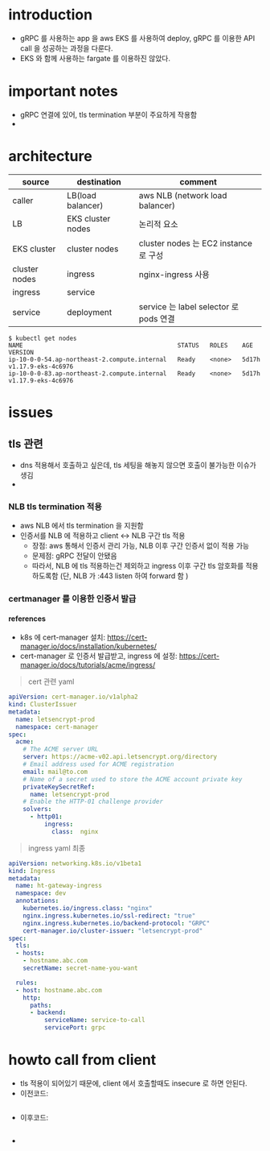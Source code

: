 # introduction 
- gRPC 를 사용하는 app 을 aws EKS 를 사용하여 deploy, gRPC 를 이용한 API call 을 성공하는 과정을 다룬다. 
- EKS 와 함께 사용하는 fargate 를 이용하진 않았다. 

# important notes
- gRPC 연결에 있어, tls termination 부분이 주요하게 작용함
- 

# architecture
| source | destination | comment |
| --- | --- | --- |
| caller | LB(load balancer) | aws NLB (network load balancer) |
| LB | EKS cluster nodes | 논리적 요소 | 
| EKS cluster | cluster nodes | cluster nodes 는 EC2 instance 로 구성 |
| cluster nodes | ingress | nginx-ingress 사용 |
| ingress | service | |
| service | deployment | service 는 label selector 로 pods 연결 |

```
$ kubectl get nodes
NAME                                           STATUS   ROLES    AGE     VERSION
ip-10-0-0-54.ap-northeast-2.compute.internal   Ready    <none>   5d17h   v1.17.9-eks-4c6976
ip-10-0-0-83.ap-northeast-2.compute.internal   Ready    <none>   5d17h   v1.17.9-eks-4c6976
```


# issues
## tls 관련
- dns 적용해서 호출하고 싶은데, tls 세팅을 해놓지 않으면 호출이 불가능한 이슈가 생김 
- 

### NLB tls termination 적용 
- aws NLB 에서 tls termination 을 지원함 
- 인증서를 NLB 에 적용하고 client <-> NLB 구간 tls 적용
  - 장점: aws 통해서 인증서 관리 가능, NLB 이후 구간 인증서 없이 적용 가능 
  - 문제점: gRPC 전달이 안됐음 
  - 따라서, NLB 에 tls 적용하는건 제외하고 ingress 이후 구간 tls 암호화를 적용하도록함 (단, NLB 가 :443 listen 하여 forward 함 )

### certmanager 를 이용한 인증서 발급
#### references
- k8s 에 cert-manager 설치: https://cert-manager.io/docs/installation/kubernetes/
- cert-manager 로 인증서 발급받고, ingress 에 설정: https://cert-manager.io/docs/tutorials/acme/ingress/

> cert 관련 yaml
```yaml
apiVersion: cert-manager.io/v1alpha2
kind: ClusterIssuer
metadata:
  name: letsencrypt-prod
  namespace: cert-manager
spec:
  acme:
    # The ACME server URL
    server: https://acme-v02.api.letsencrypt.org/directory
    # Email address used for ACME registration
    email: mail@to.com
    # Name of a secret used to store the ACME account private key
    privateKeySecretRef:
      name: letsencrypt-prod
    # Enable the HTTP-01 challenge provider
    solvers:
      - http01:
          ingress:
            class:  nginx
```

> ingress yaml 최종
```yaml
apiVersion: networking.k8s.io/v1beta1
kind: Ingress
metadata:
  name: ht-gateway-ingress
  namespace: dev
  annotations:
    kubernetes.io/ingress.class: "nginx"
    nginx.ingress.kubernetes.io/ssl-redirect: "true"
    nginx.ingress.kubernetes.io/backend-protocol: "GRPC"
    cert-manager.io/cluster-issuer: "letsencrypt-prod"
spec:
  tls:
  - hosts:
    - hostname.abc.com
    secretName: secret-name-you-want

  rules:
  - host: hostname.abc.com
    http:
      paths:
      - backend:
          serviceName: service-to-call
          servicePort: grpc
```
 
 
# howto call from client
- tls 적용이 되어있기 때문에, client 에서 호출할때도 insecure 로 하면 안된다.
- 이전코드:
```

```
- 이후코드:
```

```


- 

